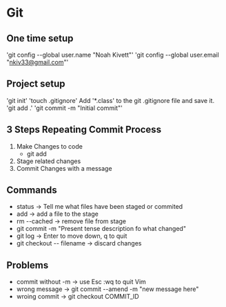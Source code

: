 # Git

## One time setup 

'git config --global user.name "Noah Kivett"'
'git config --global user.email "nkiv33@gmail.com"' 

## Project setup

'git init'
'touch .gitignore'
Add '*.class' to the git .gitignore
file and save it.
'git add .'
'git commit -m "Initial commit"'

## 3 Steps Repeating Commit Process

1. Make Changes to code
    * git add
2. Stage related changes
3. Commit Changes with a message

## Commands 

* status -> Tell me what files have been staged or commited
* add -> add a file to the stage
* rm --cached -> remove file from stage
* git commit -m "Present tense description fo what changed"
* git log -> Enter to move down, q to quit
* git checkout -- filename -> discard changes


## Problems
* commit without -m  -> use Esc :wq to quit Vim
* wrong message -> git commit --amend -m "new message here"
* wroing commit -> git checkout COMMIT_ID